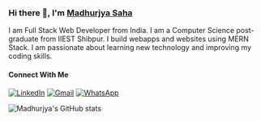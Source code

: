 ### Hi there 👋, I'm [Madhurjya Saha](https://www.linkedin.com/in/madhurjya-saha-32476421a/)
I am Full Stack Web Developer from India. I am a Computer Science post-graduate from IIEST Shibpur. I build webapps and websites using MERN Stack. I am passionate about learning new technology and improving my coding skills.

#### Connect With Me
[![LinkedIn](https://img.shields.io/badge/linkedin-%230077B5.svg?style=for-the-badge&logo=linkedin&logoColor=white)](https://www.linkedin.com/in/madhurjya-saha-32476421a/) [![Gmail](https://img.shields.io/badge/Gmail-D14836?style=for-the-badge&logo=gmail&logoColor=white)](mailto:madhurjya.saha@gmail.com) [![WhatsApp](https://img.shields.io/badge/WhatsApp-25D366?style=for-the-badge&logo=whatsapp&logoColor=white)](https://wa.me/7637043554)


![Madhurjya's GitHub stats](https://github-readme-stats.vercel.app/api?username=Madhurjya8&hide=contribs,prs)

